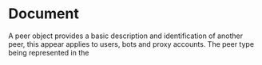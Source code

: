 # Document

A peer object provides a basic description and identification of another
peer, this appear applies to users, bots and proxy accounts. The peer
type being represented in the 